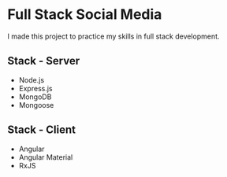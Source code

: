 # Full Stack Social Media

I made this project to practice my skills in full stack development.

## Stack - Server

- Node.js
- Express.js
- MongoDB
- Mongoose

## Stack - Client

- Angular
- Angular Material
- RxJS
